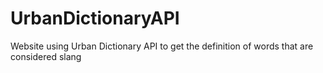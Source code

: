 # UrbanDictionaryAPI
Website using Urban Dictionary API to get the definition of words that are considered slang
